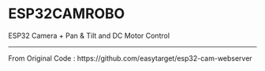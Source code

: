 # ESP32CAMROBO
ESP32 Camera + Pan &amp; Tilt and DC Motor Control
<hr>
From Original Code : https://github.com/easytarget/esp32-cam-webserver
